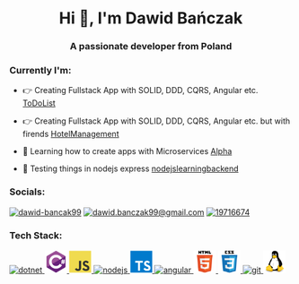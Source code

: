 <h1 align="center">Hi 👋, I'm Dawid Bańczak</h1>
<h3 align="center">A passionate developer from Poland</h3>
<h3> Currently I'm:</h3>

- :point_right: Creating Fullstack App with SOLID, DDD, CQRS, Angular etc. [ToDoList](https://github.com/plolon/ToDoList)

- :point_right: Creating Fullstack App with SOLID, DDD, CQRS, Angular etc. but with firends [HotelManagement](https://github.com/plolon/HotelManagement)

- :muscle: Learning how to create apps with Microservices [Alpha](https://github.com/plolon/alpha)

- :green_heart: Testing things in nodejs express [nodejslearningbackend](https://github.com/plolon/nodejslearningbackend)

<h3 align="left">Socials:</h3>
<p align="left">
<a href="https://linkedin.com/in/dawid-bancak99" target="blank"><img align="center" src="https://raw.githubusercontent.com/rahuldkjain/github-profile-readme-generator/master/src/images/icons/Social/linked-in-alt.svg" alt="dawid-bancak99" height="30" width="40" /></a>
<a href="mailto:dawid.banczak99@gmail.com" target="blank"><img align="center" src="https://upload.wikimedia.org/wikipedia/commons/thumb/7/7e/Gmail_icon_%282020%29.svg/2560px-Gmail_icon_%282020%29.svg.png" alt="dawid.banczak99@gmail.com" height="30" width="40" /></a>
<a href="https://stackoverflow.com/users/19716674" target="blank"><img align="center" src="https://raw.githubusercontent.com/rahuldkjain/github-profile-readme-generator/master/src/images/icons/Social/stack-overflow.svg" alt="19716674" height="30" width="40" /></a>
</p>

<h3 align="left">Tech Stack:</h3>
<p align="left"> 
<a href="https://dotnet.microsoft.com/" target="_blank" rel="noreferrer"> <img src="https://porozmawiajmyoit.pl/wp-content/uploads/2021/04/1200px-.NET_Logo.svg_.png" alt="dotnet" width="40" height="40"/> </a> 
<a href="https://www.w3schools.com/cs/" target="_blank" rel="noreferrer"> <img src="https://raw.githubusercontent.com/devicons/devicon/master/icons/csharp/csharp-original.svg" alt="csharp" width="40" height="40"/> </a> 
<a href="https://developer.mozilla.org/en-US/docs/Web/JavaScript" target="_blank" rel="noreferrer"> <img src="https://raw.githubusercontent.com/devicons/devicon/master/icons/javascript/javascript-original.svg" alt="javascript" width="40" height="40"/> </a> 
<a href="https://nodejs.org" target="_blank" rel="noreferrer"> <img src="https://miro.medium.com/max/640/0*vwwzh7hfQ_ZxQvFw.png" alt="nodejs" width="40" height="40"/> </a> 
<a href="https://www.typescriptlang.org/" target="_blank" rel="noreferrer"> <img src="https://raw.githubusercontent.com/devicons/devicon/master/icons/typescript/typescript-original.svg" alt="typescript" width="40" height="40"/> </a> 
<a href="https://angular.io" target="_blank" rel="noreferrer"> <img src="https://angular.io/assets/images/logos/angular/angular.svg" alt="angular" width="40" height="40"/> </a> 
<a href="https://www.w3.org/html/" target="_blank" rel="noreferrer"> <img src="https://raw.githubusercontent.com/devicons/devicon/master/icons/html5/html5-original-wordmark.svg" alt="html5" width="40" height="40"/> </a> 
<a href="https://www.w3schools.com/css/" target="_blank" rel="noreferrer"> <img src="https://raw.githubusercontent.com/devicons/devicon/master/icons/css3/css3-original-wordmark.svg" alt="css3" width="40" height="40"/> </a> 
<a href="https://git-scm.com/" target="_blank" rel="noreferrer"> <img src="https://www.vectorlogo.zone/logos/git-scm/git-scm-icon.svg" alt="git" width="40" height="40"/> </a> 
<a href="https://www.linux.org/" target="_blank" rel="noreferrer"> <img src="https://raw.githubusercontent.com/devicons/devicon/master/icons/linux/linux-original.svg" alt="linux" width="40" height="40"/> </a> 
</p>
